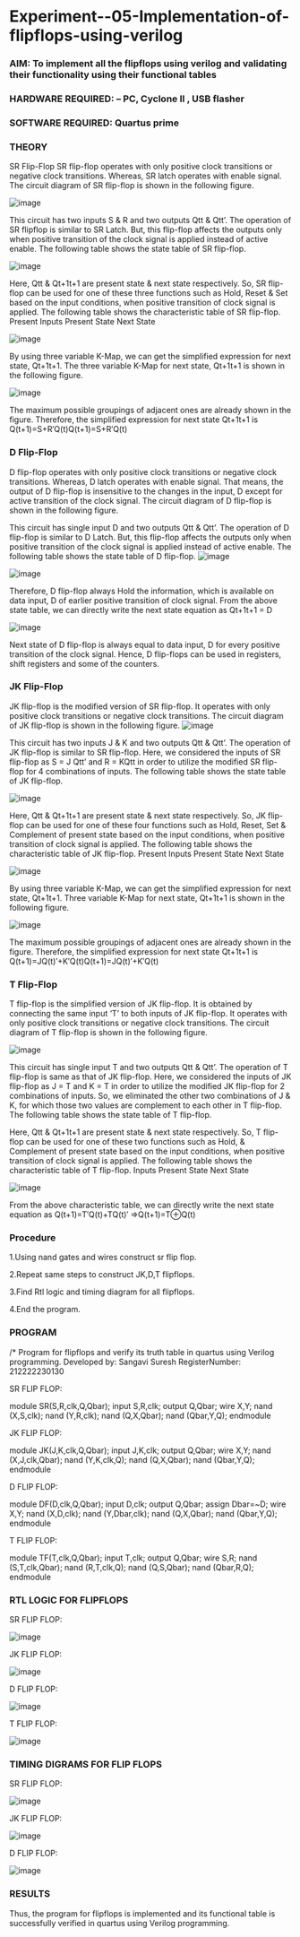# Experiment--05-Implementation-of-flipflops-using-verilog
### AIM: To implement all the flipflops using verilog and validating their functionality using their functional tables
### HARDWARE REQUIRED:  – PC, Cyclone II , USB flasher
### SOFTWARE REQUIRED:   Quartus prime
### THEORY 
SR Flip-Flop
SR flip-flop operates with only positive clock transitions or negative clock transitions. Whereas, SR latch operates with enable signal. The circuit diagram of SR flip-flop is shown in the following figure.

![image](https://user-images.githubusercontent.com/36288975/167910294-bb550548-b1dc-4cba-9044-31d9037d476b.png)

 
This circuit has two inputs S & R and two outputs Qtt & Qtt’. The operation of SR flipflop is similar to SR Latch. But, this flip-flop affects the outputs only when positive transition of the clock signal is applied instead of active enable.
The following table shows the state table of SR flip-flop.


![image](https://user-images.githubusercontent.com/36288975/167910648-ced88e69-869c-42e2-9718-a285a3902446.png)


Here, Qtt & Qt+1t+1 are present state & next state respectively. So, SR flip-flop can be used for one of these three functions such as Hold, Reset & Set based on the input conditions, when positive transition of clock signal is applied. The following table shows the characteristic table of SR flip-flop.
Present Inputs	Present State	Next State


![image](https://user-images.githubusercontent.com/36288975/167908180-5fc9d589-1cb5-41f5-b2c8-927e04f5f387.png)

By using three variable K-Map, we can get the simplified expression for next state, Qt+1t+1. The three variable K-Map for next state, Qt+1t+1 is shown in the following figure.

![image](https://user-images.githubusercontent.com/36288975/167908214-25b30a54-db20-4bcb-9385-5f93a1982a09.png)

 
The maximum possible groupings of adjacent ones are already shown in the figure. Therefore, the simplified expression for next state Qt+1t+1 is
Q(t+1)=S+R′Q(t)Q(t+1)=S+R′Q(t)


### D Flip-Flop
D flip-flop operates with only positive clock transitions or negative clock transitions. Whereas, D latch operates with enable signal. That means, the output of D flip-flop is insensitive to the changes in the input, D except for active transition of the clock signal. The circuit diagram of D flip-flop is shown in the following figure.
 
This circuit has single input D and two outputs Qtt & Qtt’. The operation of D flip-flop is similar to D Latch. But, this flip-flop affects the outputs only when positive transition of the clock signal is applied instead of active enable.
The following table shows the state table of D flip-flop.
![image](https://user-images.githubusercontent.com/36288975/167908342-e03f0cbb-5958-43bb-b74a-5e3ec2341675.png)

![image](https://user-images.githubusercontent.com/36288975/167910325-aeef0739-0a54-40e2-bebd-6f5fa0cad10e.png)



Therefore, D flip-flop always Hold the information, which is available on data input, D of earlier positive transition of clock signal. From the above state table, we can directly write the next state equation as
Qt+1t+1 = D



![image](https://user-images.githubusercontent.com/36288975/167908850-d39d07ba-7f9d-490a-b9f2-274e189fd047.png)

Next state of D flip-flop is always equal to data input, D for every positive transition of the clock signal. Hence, D flip-flops can be used in registers, shift registers and some of the counters.


### JK Flip-Flop
JK flip-flop is the modified version of SR flip-flop. It operates with only positive clock transitions or negative clock transitions. The circuit diagram of JK flip-flop is shown in the following figure.
![image](https://user-images.githubusercontent.com/36288975/167910378-d2d984a7-2815-4d17-8c41-ee4bdf59ec24.png) 

 
This circuit has two inputs J & K and two outputs Qtt & Qtt’. The operation of JK flip-flop is similar to SR flip-flop. Here, we considered the inputs of SR flip-flop as S = J Qtt’ and R = KQtt in order to utilize the modified SR flip-flop for 4 combinations of inputs.
The following table shows the state table of JK flip-flop.


![image](https://user-images.githubusercontent.com/36288975/167908575-59c35afb-50d3-46a2-888c-47478a3179d5.png)

Here, Qtt & Qt+1t+1 are present state & next state respectively. So, JK flip-flop can be used for one of these four functions such as Hold, Reset, Set & Complement of present state based on the input conditions, when positive transition of clock signal is applied. The following table shows the characteristic table of JK flip-flop.
Present Inputs	Present State	Next State

![image](https://user-images.githubusercontent.com/36288975/167908664-c854ffe9-0bd3-44c2-bfa6-e53928181c69.png)


By using three variable K-Map, we can get the simplified expression for next state, Qt+1t+1. Three variable K-Map for next state, Qt+1t+1 is shown in the following figure.
 
 
 ![image](https://user-images.githubusercontent.com/36288975/167908688-fa93c3e9-8323-4864-947d-c11d163d5a90.png)

The maximum possible groupings of adjacent ones are already shown in the figure. Therefore, the simplified expression for next state Qt+1t+1 is
Q(t+1)=JQ(t)′+K′Q(t)Q(t+1)=JQ(t)′+K′Q(t)



### T Flip-Flop
T flip-flop is the simplified version of JK flip-flop. It is obtained by connecting the same input ‘T’ to both inputs of JK flip-flop. It operates with only positive clock transitions or negative clock transitions. The circuit diagram of T flip-flop is shown in the following figure.

![image](https://user-images.githubusercontent.com/36288975/167911534-5f3c445d-bc68-46e2-9a9c-7efce5febc60.png)



This circuit has single input T and two outputs Qtt & Qtt’. The operation of T flip-flop is same as that of JK flip-flop. Here, we considered the inputs of JK flip-flop as J = T and K = T in order to utilize the modified JK flip-flop for 2 combinations of inputs. So, we eliminated the other two combinations of J & K, for which those two values are complement to each other in T flip-flop.
The following table shows the state table of T flip-flop.



Here, Qtt & Qt+1t+1 are present state & next state respectively. So, T flip-flop can be used for one of these two functions such as Hold, & Complement of present state based on the input conditions, when positive transition of clock signal is applied. The following table shows the characteristic table of T flip-flop.
Inputs	Present State	Next State


![image](https://user-images.githubusercontent.com/36288975/167909015-53aa9450-3f28-4202-887a-79d88228f8a0.png)

From the above characteristic table, we can directly write the next state equation as
Q(t+1)=T′Q(t)+TQ(t)′
⇒Q(t+1)=T⊕Q(t)

### Procedure
 1.Using nand gates and wires construct sr flip flop.

2.Repeat same steps to construct JK,D,T flipflops.

3.Find Rtl logic and timing diagram for all flipflops.

4.End the program.

### PROGRAM 
/*
Program for flipflops  and verify its truth table in quartus using Verilog programming.
Developed by: Sangavi Suresh
RegisterNumber:  212222230130

SR FLIP FLOP:

module SR(S,R,clk,Q,Qbar);
input S,R,clk;
output Q,Qbar;
wire X,Y;
nand (X,S,clk);
nand (Y,R,clk);
nand (Q,X,Qbar);
nand (Qbar,Y,Q);
endmodule

JK FLIP FLOP: 

module JK(J,K,clk,Q,Qbar);
input J,K,clk;
output Q,Qbar;
wire X,Y;
nand (X,J,clk,Qbar);
nand (Y,K,clk,Q);
nand (Q,X,Qbar);
nand (Qbar,Y,Q);
endmodule

D FLIP FLOP:

module DF(D,clk,Q,Qbar);
input D,clk;
output Q,Qbar;
assign Dbar=~D;
wire X,Y;
nand (X,D,clk);
nand (Y,Dbar,clk);
nand (Q,X,Qbar);
nand (Qbar,Y,Q);
endmodule


T FLIP FLOP:


module TF(T,clk,Q,Qbar);
input T,clk;
output Q,Qbar;
wire S,R;
nand (S,T,clk,Qbar);
nand (R,T,clk,Q);
nand (Q,S,Qbar);
nand (Qbar,R,Q);
endmodule

### RTL LOGIC FOR FLIPFLOPS 

SR FLIP FLOP:

![image](https://github.com/Sangavi-suresh/Experiment--05-Implementation-of-flipflops-using-verilog/assets/118541861/d1a90ffe-0030-4aed-81f4-be3bac7d8482)


JK FLIP FLOP:

![image](https://github.com/Sangavi-suresh/Experiment--05-Implementation-of-flipflops-using-verilog/assets/118541861/1fea719a-aa5e-4257-90bc-79ec3c9c86e2)


D FLIP FLOP:

![image](https://github.com/Sangavi-suresh/Experiment--05-Implementation-of-flipflops-using-verilog/assets/118541861/c9fcc823-3ed8-4ad2-969d-a3328507ed87)


T FLIP FLOP:

![image](https://github.com/Sangavi-suresh/Experiment--05-Implementation-of-flipflops-using-verilog/assets/118541861/609407a8-972a-4bdd-8107-d586156a825f)


### TIMING DIGRAMS FOR FLIP FLOPS 

SR FLIP FLOP:

![image](https://github.com/Sangavi-suresh/Experiment--05-Implementation-of-flipflops-using-verilog/assets/118541861/f8de12b1-9736-417c-89f0-bf071dee9df4)

JK FLIP FLOP:

![image](https://github.com/Sangavi-suresh/Experiment--05-Implementation-of-flipflops-using-verilog/assets/118541861/a9367e17-12e9-49de-95bc-e6368f96968f)

D FLIP FLOP:

![image](https://github.com/Sangavi-suresh/Experiment--05-Implementation-of-flipflops-using-verilog/assets/118541861/d7aa74b0-8634-43aa-b7d1-31779ace3ca9)

### RESULTS 
Thus, the program for flipflops is implemented and its functional table is successfully verified in quartus using Verilog programming.
